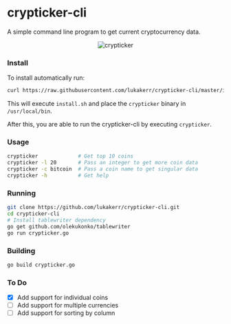 # crypticker-cli

A simple command line program to get current cryptocurrency data.

<div style="text-align:center">
  <img src="https://i.imgur.com/lU9w7Ba.png" alt="crypticker">
</div>

### Install

To install automatically run:

```bash
curl https://raw.githubusercontent.com/lukakerr/crypticker-cli/master/install.sh | sh
```

This will execute `install.sh` and place the `crypticker` binary in `/usr/local/bin`.

After this, you are able to run the crypticker-cli by executing `crypticker`.

### Usage

```bash
crypticker             # Get top 10 coins
crypticker -l 20       # Pass an integer to get more coin data
crypticker -c bitcoin  # Pass a coin name to get singular data
crypticker -h          # Get help
```

### Running
 
```bash
git clone https://github.com/lukakerr/crypticker-cli.git
cd crypticker-cli
# Install tablewriter dependency
go get github.com/olekukonko/tablewriter
go run crypticker.go
```

### Building

```bash
go build crypticker.go
```

### To Do

- [x] Add support for individual coins
- [ ] Add support for multiple currencies
- [ ] Add support for sorting by column
